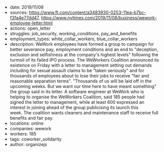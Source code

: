 - date: 2019/11/08
- sources: https://www.ft.com/content/a3483930-0253-11ea-b7bc-f3fa4e77dd47, https://www.nytimes.com/2019/11/08/business/wework-employee-letter.html
- actions: open_letter
- struggles: job_security, working_conditions, pay_and_benefits
- employment_types: white_collar_workers, blue_collar_workers
- description: WeWork employees have formed a group to campaign for better severance pay, employment conditions and an end to "deception, exclusion and selfishness at the company's highest levels" following the turmoil of its failed IPO process. The WeWorkers Coalition announced its existence on Friday with a letter to management setting out demands including for sexual assault claims to be "taken seriously" and for thousands of employees about to lose their jobs to receive "fair and reasonable separation terms". "Thousands of us will be laid off in the upcoming weeks. But we want our time here to have meant something" the group said in its letter. A software engineer at WeWork who is helping to organise the WeWorkers Coalition, said 185 people had signed the letter to management, while at least 600 expressed an interest in joining ahead of the group publicising its launch this week. The coalition wants cleaners and maintenance staff to receive full benefits and fair pay.
- locations: online
- companies: wework
- workers: 185
- tags: coworker_solidarity
- author: organizejs
